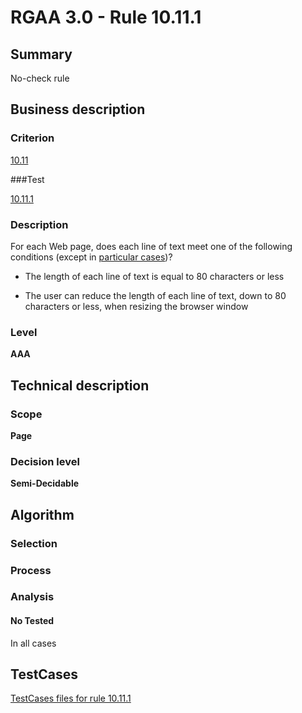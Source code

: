 # RGAA 3.0 -  Rule 10.11.1

## Summary

No-check rule

## Business description

### Criterion

[10.11](http://asqatasun.github.io/RGAA--3.0--EN/RGAA3.0_Criteria_English_version_v1.html#crit-10-11)

###Test

[10.11.1](http://asqatasun.github.io/RGAA--3.0--EN/RGAA3.0_Criteria_English_version_v1.html#test-10-11-1)

### Description
For each Web page,
    does each line of text meet one of the following
    conditions (except in <a title="Particular cases for criterion 10.11" href="http://asqatasun.github.io/RGAA--3.0--EN/RGAA3.0_Particular_cases_English_version_v1.html#cpCrit10-11">particular cases</a>)?
    <ul><li> The length of each line of text is equal to 80
   characters or less</li>
  <li> The user can reduce the length of each line of
   text, down to 80 characters or less, when resizing
   the browser window</li>
    </ul> 


### Level

**AAA**

## Technical description

### Scope

**Page**

### Decision level

**Semi-Decidable**

## Algorithm

### Selection

### Process

### Analysis

#### No Tested 

In all cases



##  TestCases 

[TestCases files for rule 10.11.1](https://github.com/Asqatasun/Asqatasun/tree/master/rules/rules-rgaa3.0/src/test/resources/testcases/rgaa30/Rgaa30Rule101101/) 


